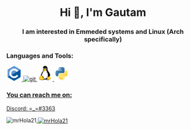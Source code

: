 <h1 align="center">Hi 👋, I'm Gautam</h1>
<h3 align="center">I am interested in Emmeded systems and Linux (Arch specifically)</h3>


<h3 align="left">Languages and Tools:</h3>
<p align="left"> <a href="https://www.cprogramming.com/" target="_blank"> <img src="https://raw.githubusercontent.com/devicons/devicon/master/icons/c/c-original.svg" alt="c" width="40" height="40"/> </a></a> <a href="https://git-scm.com/" target="_blank"> <img src="https://www.vectorlogo.zone/logos/git-scm/git-scm-icon.svg" alt="git" width="40" height="40"/> </a> <a href="https://www.linux.org/" target="_blank"> <img src="https://raw.githubusercontent.com/devicons/devicon/master/icons/linux/linux-original.svg" alt="linux" width="40" height="40"/> </a><a href="https://www.python.org" target="_blank"> <img src="https://raw.githubusercontent.com/devicons/devicon/master/icons/python/python-original.svg" alt="python" width="40" height="40"/></p>

<h3 align="left">You can reach me on:</h3>
<p align="left">Discord: =_=#3363</p>

<p><img align="left" src="https://github-readme-stats.vercel.app/api/top-langs?username=mrHola21&show_icons=true&locale=en" alt="mrHola21" /></p>

<p>&nbsp;<img align="center" src="https://github-readme-stats.vercel.app/api?username=mrHola21&show_icons=true&locale=en" alt="mrHola21" /></p>

